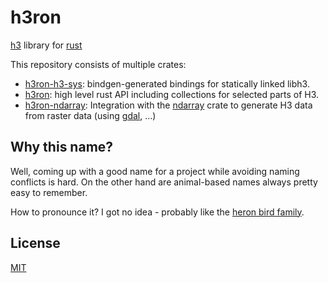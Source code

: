# h3ron

[h3](https://h3geo.org) library for [rust](https://rustlang.org)

This repository consists of multiple crates:

* [h3ron-h3-sys](./h3ron-h3-sys): bindgen-generated bindings for statically linked libh3.
* [h3ron](./h3ron): high level rust API including collections for selected parts of H3.
* [h3ron-ndarray](./h3ron-ndarray): Integration with the [ndarray](https://github.com/rust-ndarray/ndarray) crate to generate H3 data from raster data (using [gdal](https://github.com/georust/gdal), ...)

## Why this name?

Well, coming up with a good name for a project while avoiding naming conflicts is hard. On the other hand are animal-based names always pretty easy to remember.

How to pronounce it? I got no idea - probably like the [heron bird family](https://en.wikipedia.org/wiki/Heron).

## License

[MIT](./LICENSE-MIT)